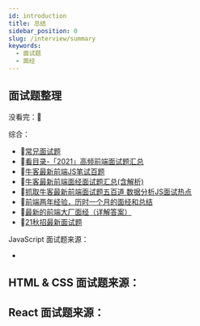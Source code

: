 ```yaml
---
id: introduction
title: 总结
sidebar_position: 0
slug: /interview/summary
keywords:
  - 面试题
  - 面经
---
```


## 面试题整理

没看完：📓

综合：

- 📓[常兄面试题](https://www.yuque.com/changyanwei-wlmrd/rbxc2v/ywb9zb)
- 📓[看目录-「2021」高频前端面试题汇总 ](「2021」高频前端面试题汇总之手写代码篇)
- 📓[牛客最新前端JS笔试百题](https://juejin.cn/post/7023271065392513038)
- 📓[牛客最新前端面经面试题汇总(含解析)](https://juejin.cn/post/7028478428680552456)
- 📓[抓取牛客最新前端面试题五百道 数据分析JS面试热点](https://juejin.cn/post/7022799579087110181)
- 📓[前端两年经验，历时一个月的面经和总结](https://juejin.cn/post/7013953652578582558)
- 📓[最新的前端大厂面经（详解答案）](https://juejin.cn/post/7004638318843412493)
- 📓[21秋招最新面试题](https://github.com/zcxiaobao/everyday-insist)



JavaScript 面试题来源：

- 

HTML & CSS 面试题来源：
- 

React 面试题来源：
- 